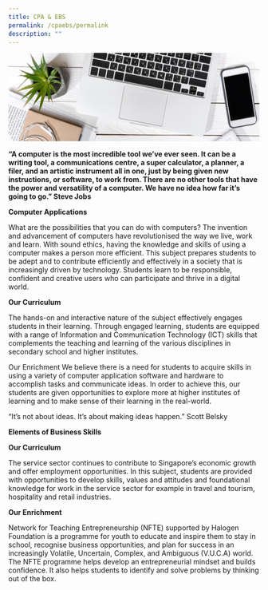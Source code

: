 ```yaml
---
title: CPA & EBS
permalink: /cpaebs/permalink
description: ""
---
```

![](/images/cpaebs.jpg)

**“A computer is the most incredible tool we’ve ever seen. It can be a writing tool, a communications centre, a super calculator, a planner, a filer, and an artistic instrument all in one, just by being given new instructions, or software, to work from. There are no other tools that have the power and versatility of a computer. We have no idea how far it’s going to go.”
Steve Jobs**

**Computer Applications**

What are the possibilities that you can do with computers? The invention and advancement of computers have revolutionised the way we live, work and learn. With sound ethics, having the knowledge and skills of using a computer makes a person more efficient. This subject prepares students to be adept and to contribute efficiently and effectively in a society that is increasingly driven by technology. Students learn to be responsible, confident and creative users who can participate and thrive in a digital world.

**Our Curriculum**

The hands-on and interactive nature of the subject effectively engages students in their learning. Through engaged learning, students are equipped with a range of Information and Communication Technology (ICT) skills that complements the teaching and learning of the various disciplines in secondary school and higher institutes.

Our Enrichment
We believe there is a need for students to acquire skills in using a variety of computer application software and hardware to accomplish tasks and communicate ideas. In order to achieve this, our students are given opportunities to explore more at higher institutes of learning and to make sense of their learning in the real-world.

“It’s not about ideas. It’s about making ideas happen.”
Scott Belsky

**Elements of Business Skills**

**Our Curriculum**

The service sector continues to contribute to Singapore’s economic growth and offer employment opportunities. In this subject, students are provided with opportunities to develop skills, values and attitudes and foundational knowledge for work in the service sector for example in travel and tourism, hospitality and retail industries.

**Our Enrichment**

Network for Teaching Entrepreneurship (NFTE) supported by Halogen Foundation is a programme for youth to educate and inspire them to stay in school, recognise business opportunities, and plan for success in an increasingly Volatile, Uncertain, Complex, and Ambiguous (V.U.C.A) world. The NFTE programme helps develop an entrepreneurial mindset and builds confidence. It also helps students to identify and solve problems by thinking out of the box.